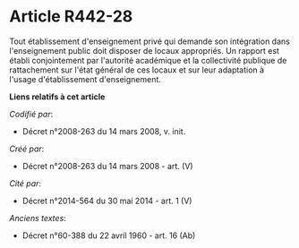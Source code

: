 # Article R442-28

Tout établissement d'enseignement privé qui demande son intégration dans l'enseignement public doit disposer de locaux
appropriés. Un rapport est établi conjointement par l'autorité académique et la collectivité publique de rattachement sur
l'état général de ces locaux et sur leur adaptation à l'usage d'établissement d'enseignement.

**Liens relatifs à cet article**

_Codifié par_:

  - Décret n°2008-263 du 14 mars 2008, v. init.

_Créé par_:

  - Décret n°2008-263 du 14 mars 2008 - art. (V)

_Cité par_:

  - Décret n°2014-564 du 30 mai 2014 - art. 1 (V)

_Anciens textes_:

  - Décret n°60-388 du 22 avril 1960 - art. 16 (Ab)
